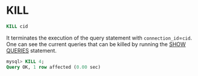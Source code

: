 # KILL

```sql
KILL cid
```

It terminates the execution of the query statement with `connection_id`=`cid`.  One can see the current queries that can be killed by running the [SHOW QUERIES]((../Node_info_and_management/SHOW_QUERIES.md#SHOW-QUERIES)) statement.

```sql
mysql> KILL 4;
Query OK, 1 row affected (0.00 sec)
```
